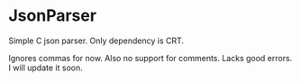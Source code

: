 # JsonParser
Simple C json parser. Only dependency is CRT.

Ignores commas for now. Also no support for comments. Lacks good errors. I will update it soon.
